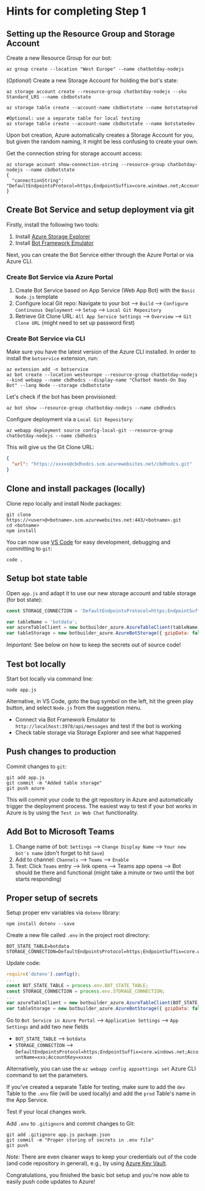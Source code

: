 # Hints for completing Step 1

## Setting up the Resource Group and Storage Account

Create a new Resource Group for our bot:

```
az group create --location "West Europe" --name chatbotday-nodejs
```

(*Optional*) Create a new Storage Account for holding the bot's state:
```
az storage account create --resource-group chatbotday-nodejs --sku Standard_LRS --name cbdbotstate

az storage table create --account-name cbdbotstate --name botstateprod

#Optional: use a separate table for local testing
az storage table create --account-name cbdbotstate --name botstatedev
```

Upon bot creation, Azure automatically creates a Storage Account for you, but given the random naming, it might be less confusing to create your own.

Get the connection string for storage account access:

```
az storage account show-connection-string --resource-group chatbotday-nodejs --name cbdbotstate
{
  "connectionString": "DefaultEndpointsProtocol=https;EndpointSuffix=core.windows.net;AccountName=xxxxx;AccountKey=xxxxxxxxxxxxx"
}
```

## Create Bot Service and setup deployment via git

Firstly, install the following two tools:

1. Install [Azure Storage Explorer](https://azure.microsoft.com/en-us/features/storage-explorer/)
1. Install [Bot Framework Emulator](https://github.com/Microsoft/BotFramework-Emulator/releases)

Next, you can create the Bot Service either through the Azure Portal or via Azure CLI.

### Create Bot Service via Azure Portal

1. Create Bot Service based on App Service (Web App Bot) with the `Basic Node.js` template
1. Configure local Git repo: Navigate to your bot --> `Build` --> `Configure Continuous Deployment` --> `Setup` --> `Local Git Repository`
1. Retrieve Git Clone URL: `All App Service Settings` --> `Overview` --> `Git Clone URL` (might need to set up password first)

### Create Bot Service via CLI

Make sure you have the latest version of the Azure CLI installed. In order to install the `botservice` extension, run:

```
az extension add -n botservice
az bot create --location westeurope --resource-group chatbotday-nodejs --kind webapp --name cbdhodcs --display-name "Chatbot Hands-On Day Bot" --lang Node --storage cbdbotstate
```

Let's check if the bot has been provisioned:

```
az bot show --resource-group chatbotday-nodejs --name cbdhodcs
```

Configure deployment via a `Local Git Repository`:

```
az webapp deployment source config-local-git --resource-group chatbotday-nodejs --name cbdhodcs
```

This will give us the Git Clone URL:

```json
{
  "url": "https://xxxxx@cbdhodcs.scm.azurewebsites.net/cbdhodcs.git"
}
```

## Clone and install packages (locally)

Clone repo locally and install Node packages:

```
git clone https://<user>@<botname>.scm.azurewebsites.net:443/<botname>.git
cd <botname>
npm install
```

You can now use [VS Code](https://code.visualstudio.com/) for easy development, debugging and committing to `git`:

```
code .
```

## Setup bot state table

Open `app.js` and adapt it to use our new storage account and table storage (for bot state):

```javascript
const STORAGE_CONNECTION = 'DefaultEndpointsProtocol=https;EndpointSuffix=core.windows.net;AccountName=xxxxx;AccountKey=xxxxxxxx';

var tableName = 'botdata';
var azureTableClient = new botbuilder_azure.AzureTableClient(tableName, STORAGE_CONNECTION);
var tableStorage = new botbuilder_azure.AzureBotStorage({ gzipData: false }, azureTableClient);
```

*Important:* See below on how to keep the secrets out of source code!

## Test bot locally

Start bot locally via command line:

```
node app.js
```

Alternative, in VS Code, goto the bug symbol on the left, hit the green play button, and select `Node.js` from the suggestion menu.

* Connect via Bot Framework Emulator to `http://localhost:3978/api/messages` and test if the bot is working
* Check table storage via Storage Explorer and see what happened

## Push changes to production 

Commit changes to `git`:

```
git add app.js
git commit -m "Added table storage"
git push azure
```

This will commit your code to the git repository in Azure and automatically trigger the deployment process. The easiest way to test if your bot works in Azure is by using the `Test in Web Chat` functionality.

## Add Bot to Microsoft Teams

1. Change name of bot: `Settings` --> `Change Display Name` --> `Your new bot's name` (don't forget to hit `Save`)
1. Add to channel: `Channels` --> `Teams` --> `Enable`
1. Test: Click `Teams` entry --> link opens --> Teams app opens --> Bot should be there and functional (might take a minute or two until the bot starts responding)

## Proper setup of secrets

Setup proper env variables via `dotenv` library:

```
npm install dotenv --save
```

Create a new file called `.env` in the project root directory:

```
BOT_STATE_TABLE=botdata
STORAGE_CONNECTION=DefaultEndpointsProtocol=https;EndpointSuffix=core.windows.net;AccountName=xxx;AccountKey=xxxx
```

Update code:

```javascript
require('dotenv').config();
...
const BOT_STATE_TABLE = process.env.BOT_STATE_TABLE;
const STORAGE_CONNECTION = process.env.STORAGE_CONNECTION;
...
var azureTableClient = new botbuilder_azure.AzureTableClient(BOT_STATE_TABLE, STORAGE_CONNECTION);
var tableStorage = new botbuilder_azure.AzureBotStorage({ gzipData: false }, azureTableClient);
```

Go to `Bot Service in Azure Portal` --> `Application Settings` --> `App Settings` and add two new fields

* `BOT_STATE_TABLE` --> `botdata`
* `STORAGE_CONNECTION` --> `DefaultEndpointsProtocol=https;EndpointSuffix=core.windows.net;AccountName=xxx;AccountKey=xxxxx`

Alternatively, you can use the `az webapp config appsettings set` Azure CLI command to set the parameters.

If you've created a separate Table for testing, make sure to add the `dev` Table to the `.env` file (will be used locally) and add the `prod` Table's name in the App Service.

Test if your local changes work.

Add `.env` to `.gitignore` and commit changes to Git:

```
git add .gitignore app.js package.json
git commit -m "Proper storing of secrets in .env file"
git push
```

*Note:* There are even cleaner ways to keep your credentials out of the code (and code repository in general), e.g., by using [Azure Key Vault](https://azure.microsoft.com/en-us/services/key-vault/).

Congratulations, you finished the basic bot setup and you're now able to easily push code updates to Azure!
